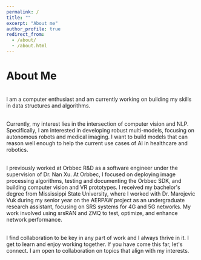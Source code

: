 ```yaml
---
permalink: /
title: ""
excerpt: "About me"
author_profile: true
redirect_from: 
  - /about/
  - /about.html
---
```



<h1>About Me</h1>
<br>I am a computer enthusiast and am currently working on building my skills in data structures and algorithms. 

<br>Currently, my interest lies in the intersection of computer vision and NLP. Specifically, I am interested in developing robust multi-models, focusing on autonomous robots and medical imaging. I want to build models that can reason well enough to help the current use cases of AI in healthcare and robotics.

<br>I previously worked at Orbbec R&D as a software engineer under the supervision of Dr. Nan Xu. At Orbbec, I focused on deploying image processing algorithms, testing and documenting the Orbbec SDK, and building computer vision and VR prototypes. I received my bachelor's degree from Mississippi State University, where I worked with Dr. Marojevic Vuk during my senior year on the AERPAW project as an undergraduate research assistant, focusing on SRS systems for 4G and 5G networks. My work involved using srsRAN and ZMQ to test, optimize, and enhance network performance.

<br>I find collaboration to be key in any part of work and I always thrive in it. I get to learn and enjoy working together. If you have come this far, let's connect. I am open to collaboration on topics that align with my interests.

</div>